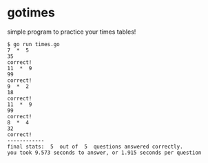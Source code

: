 # gotimes
simple program to practice your times tables!
```
$ go run times.go
7  *  5
35
correct!
11  *  9
99
correct!
9  *  2
18
correct!
11  *  9
99
correct!
8  *  4
32
correct!
------------
final stats:  5  out of  5  questions answered correctly.
you took 9.573 seconds to answer, or 1.915 seconds per question
```
